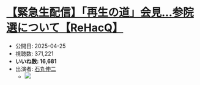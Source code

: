 # [【緊急生配信】「再生の道」会見…参院選について【ReHacQ】](https://www.youtube.com/watch?v=yiiG5BdgrW0)
-   公開日: 2025-04-25
-   視聴数: 371,221
-   **いいね数: 16,681**
-   出演者: [石丸伸二](/rehacq_fan/people/石丸伸二 "wikilink")
    - [![](https://img.youtube.com/vi/yiiG5BdgrW0/hqdefault.jpg)](https://www.youtube.com/watch?v=yiiG5BdgrW0)
